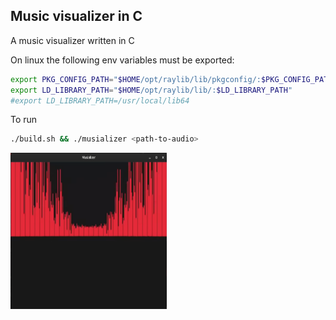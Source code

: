 ## Music visualizer in C
A music visualizer written in C

On linux the following env variables must be exported:
```bash
export PKG_CONFIG_PATH="$HOME/opt/raylib/lib/pkgconfig/:$PKG_CONFIG_PATH"
export LD_LIBRARY_PATH="$HOME/opt/raylib/lib/:$LD_LIBRARY_PATH"
#export LD_LIBRARY_PATH=/usr/local/lib64
```

To run
```bash
./build.sh && ./musializer <path-to-audio>
```

<img src="https://github.com/petrostrak/musializer/blob/main/musializer.png" width="250" height="250" />
